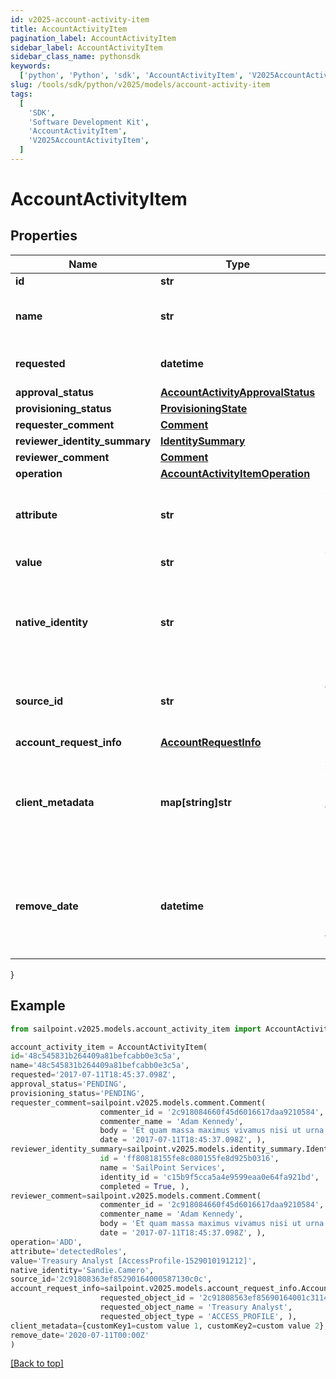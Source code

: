 ```yaml
---
id: v2025-account-activity-item
title: AccountActivityItem
pagination_label: AccountActivityItem
sidebar_label: AccountActivityItem
sidebar_class_name: pythonsdk
keywords:
  ['python', 'Python', 'sdk', 'AccountActivityItem', 'V2025AccountActivityItem']
slug: /tools/sdk/python/v2025/models/account-activity-item
tags:
  [
    'SDK',
    'Software Development Kit',
    'AccountActivityItem',
    'V2025AccountActivityItem',
  ]
---
```


# AccountActivityItem

## Properties

| Name | Type | Description | Notes |
| --- | --- | --- | --- |
| **id** | **str** | Item id | [optional] |
| **name** | **str** | Human-readable display name of item | [optional] |
| **requested** | **datetime** | Date and time item was requested | [optional] |
| **approval_status** | [**AccountActivityApprovalStatus**](account-activity-approval-status) |  | [optional] |
| **provisioning_status** | [**ProvisioningState**](provisioning-state) |  | [optional] |
| **requester_comment** | [**Comment**](comment) |  | [optional] |
| **reviewer_identity_summary** | [**IdentitySummary**](identity-summary) |  | [optional] |
| **reviewer_comment** | [**Comment**](comment) |  | [optional] |
| **operation** | [**AccountActivityItemOperation**](account-activity-item-operation) |  | [optional] |
| **attribute** | **str** | Attribute to which account activity applies | [optional] |
| **value** | **str** | Value of attribute | [optional] |
| **native_identity** | **str** | Native identity in the target system to which the account activity applies | [optional] |
| **source_id** | **str** | Id of Source to which account activity applies | [optional] |
| **account_request_info** | [**AccountRequestInfo**](account-request-info) |  | [optional] |
| **client_metadata** | **map[string]str** | Arbitrary key-value pairs, if any were included in the corresponding access request item | [optional] |
| **remove_date** | **datetime** | The date the role or access profile or entitlement is no longer assigned to the specified identity. | [optional] |

}

## Example

```python
from sailpoint.v2025.models.account_activity_item import AccountActivityItem

account_activity_item = AccountActivityItem(
id='48c545831b264409a81befcabb0e3c5a',
name='48c545831b264409a81befcabb0e3c5a',
requested='2017-07-11T18:45:37.098Z',
approval_status='PENDING',
provisioning_status='PENDING',
requester_comment=sailpoint.v2025.models.comment.Comment(
                    commenter_id = '2c918084660f45d6016617daa9210584',
                    commenter_name = 'Adam Kennedy',
                    body = 'Et quam massa maximus vivamus nisi ut urna tincidunt metus elementum erat.',
                    date = '2017-07-11T18:45:37.098Z', ),
reviewer_identity_summary=sailpoint.v2025.models.identity_summary.IdentitySummary(
                    id = 'ff80818155fe8c080155fe8d925b0316',
                    name = 'SailPoint Services',
                    identity_id = 'c15b9f5cca5a4e9599eaa0e64fa921bd',
                    completed = True, ),
reviewer_comment=sailpoint.v2025.models.comment.Comment(
                    commenter_id = '2c918084660f45d6016617daa9210584',
                    commenter_name = 'Adam Kennedy',
                    body = 'Et quam massa maximus vivamus nisi ut urna tincidunt metus elementum erat.',
                    date = '2017-07-11T18:45:37.098Z', ),
operation='ADD',
attribute='detectedRoles',
value='Treasury Analyst [AccessProfile-1529010191212]',
native_identity='Sandie.Camero',
source_id='2c91808363ef85290164000587130c0c',
account_request_info=sailpoint.v2025.models.account_request_info.AccountRequestInfo(
                    requested_object_id = '2c91808563ef85690164001c31140c0c',
                    requested_object_name = 'Treasury Analyst',
                    requested_object_type = 'ACCESS_PROFILE', ),
client_metadata={customKey1=custom value 1, customKey2=custom value 2},
remove_date='2020-07-11T00:00Z'
)

```

[[Back to top]](#)
